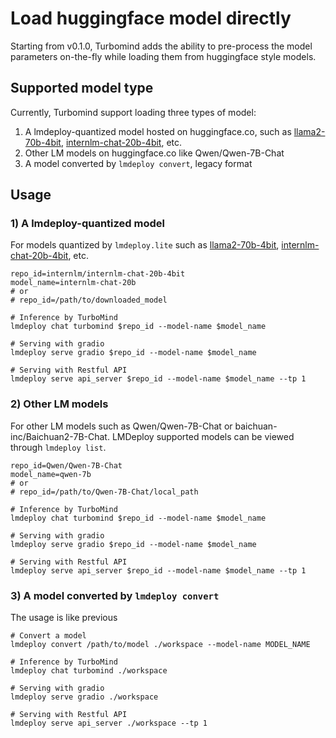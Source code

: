 # Load huggingface model directly

Starting from v0.1.0, Turbomind adds the ability to pre-process the model parameters on-the-fly while loading them from huggingface style models.

## Supported model type

Currently, Turbomind support loading three types of model:

1. A lmdeploy-quantized model hosted on huggingface.co, such as [llama2-70b-4bit](https://huggingface.co/lmdeploy/llama2-chat-70b-4bit), [internlm-chat-20b-4bit](https://huggingface.co/internlm/internlm-chat-20b-4bit), etc.
2. Other LM models on huggingface.co like Qwen/Qwen-7B-Chat
3. A model converted by `lmdeploy convert`, legacy format

## Usage

### 1) A lmdeploy-quantized model

For models quantized by `lmdeploy.lite` such as [llama2-70b-4bit](https://huggingface.co/lmdeploy/llama2-chat-70b-4bit), [internlm-chat-20b-4bit](https://huggingface.co/internlm/internlm-chat-20b-4bit), etc.

```
repo_id=internlm/internlm-chat-20b-4bit
model_name=internlm-chat-20b
# or
# repo_id=/path/to/downloaded_model

# Inference by TurboMind
lmdeploy chat turbomind $repo_id --model-name $model_name

# Serving with gradio
lmdeploy serve gradio $repo_id --model-name $model_name

# Serving with Restful API
lmdeploy serve api_server $repo_id --model-name $model_name --tp 1
```

### 2) Other LM models

For other LM models such as Qwen/Qwen-7B-Chat or baichuan-inc/Baichuan2-7B-Chat. LMDeploy supported models can be viewed through `lmdeploy list`.

```
repo_id=Qwen/Qwen-7B-Chat
model_name=qwen-7b
# or
# repo_id=/path/to/Qwen-7B-Chat/local_path

# Inference by TurboMind
lmdeploy chat turbomind $repo_id --model-name $model_name

# Serving with gradio
lmdeploy serve gradio $repo_id --model-name $model_name

# Serving with Restful API
lmdeploy serve api_server $repo_id --model-name $model_name --tp 1
```

### 3) A model converted by `lmdeploy convert`

The usage is like previous

```
# Convert a model
lmdeploy convert /path/to/model ./workspace --model-name MODEL_NAME

# Inference by TurboMind
lmdeploy chat turbomind ./workspace

# Serving with gradio
lmdeploy serve gradio ./workspace

# Serving with Restful API
lmdeploy serve api_server ./workspace --tp 1
```
